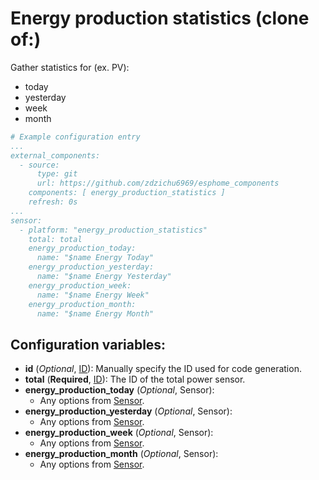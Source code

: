 # Energy production statistics (clone of:)

Gather statistics for (ex. PV):
* today
* yesterday
* week
* month

```yaml
# Example configuration entry
...
external_components:
  - source:
      type: git
      url: https://github.com/zdzichu6969/esphome_components
    components: [ energy_production_statistics ]
    refresh: 0s
...
sensor:
  - platform: "energy_production_statistics"
    total: total
    energy_production_today:
      name: "$name Energy Today"
    energy_production_yesterday:
      name: "$name Energy Yesterday"
    energy_production_week:
      name: "$name Energy Week"
    energy_production_month:
      name: "$name Energy Month"
```

## Configuration variables:
* **id** (*Optional*, [ID](https://esphome.io/guides/configuration-types.html#config-id)): Manually specify the ID used for code generation.
* **total** (**Required**, [ID](https://esphome.io/guides/configuration-types.html#config-id)): The ID of the total power sensor.
* **energy_production_today** (*Optional*, Sensor):
  * Any options from [Sensor](https://esphome.io/components/sensor/index.html#config-sensor).
* **energy_production_yesterday** (*Optional*, Sensor):
  * Any options from [Sensor](https://esphome.io/components/sensor/index.html#config-sensor).
* **energy_production_week** (*Optional*, Sensor):
  * Any options from [Sensor](https://esphome.io/components/sensor/index.html#config-sensor).
* **energy_production_month** (*Optional*, Sensor):
  * Any options from [Sensor](https://esphome.io/components/sensor/index.html#config-sensor).
